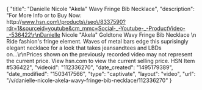 {
    "title": "Danielle Nicole \"Akela\" Wavy Fringe Bib Necklace",
    "description": "For More Info or to Buy Now: http:\/\/www.hsn.com\/products\/seo\/8337590?rdr=1&sourceid=youtube&cm_mmc=Social-_-Youtube-_-ProductVideo-_-536422\r\nDanielle Nicole \"Akela\" Goldtone Wavy Fringe Bib Necklace \n Ride fashion's fringe element. Waves of metal bars edge this suprisingly elegant necklace for a look that takes jeansandtees and LBDs on...\r\nPrices shown on the previously recorded video may not represent the current price.  View hsn.com to view the current selling price. HSN Item #536422",
    "videoid": "112336270",
    "date_created": "1495179389",
    "date_modified": "1503417566",
    "type": "captivate",
    "layout": "video",
    "url": "\/v\/danielle-nicole-akela-wavy-fringe-bib-necklace\/112336270"
}